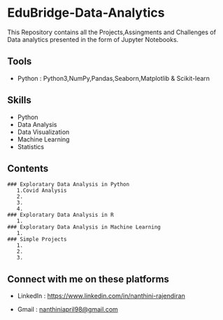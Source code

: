 # EduBridge-Data-Analytics #

   This Repository contains all the Projects,Assingments and Challenges of Data analytics presented in the form of Jupyter Notebooks.

## Tools
   * Python : Python3,NumPy,Pandas,Seaborn,Matplotlib & Scikit-learn
## Skills
   * Python
   * Data Analysis
   * Data Visualization
   * Machine Learning
   * Statistics
   
## Contents
    ### Exploratary Data Analysis in Python
       1.Covid Analysis
       2.
       3.
       4.
    ### Exploratary Data Analysis in R
       1.
    ### Exploratary Data Analysis in Machine Learning
       1.
    ### Simple Projects
       1.
       2.
       3.
## Connect with me on these platforms
      
 * LinkedIn : <https://www.linkedin.com/in/nanthini-rajendiran>
 
 * Gmail : <nanthiniapril98@gmail.com>
